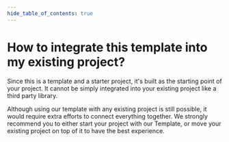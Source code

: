 ```yaml
---
hide_table_of_contents: true
---
```


# How to integrate this template into my existing project?

Since this is a template and a starter project, it's built as the starting point of your project. It cannot be simply integrated into your existing project like a third party library.

Although using our template with any existing project is still possible, it would require extra efforts to connect everything together. We strongly recommend you to either start your project with our Template, or move your existing project on top of it to have the best experience.
